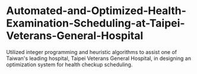 # Automated-and-Optimized-Health-Examination-Scheduling-at-Taipei-Veterans-General-Hospital
Utilized integer programming and heuristic algorithms to assist one of Taiwan's leading hospital, Taipei Veterans General Hospital, in designing an optimization system for health checkup scheduling.
